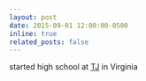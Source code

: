 ```yaml
---
layout: post
date: 2015-09-01 12:00:00-0500
inline: true
related_posts: false
---
```


started high school at [TJ](https://tjhsst.fcps.edu/) in Virginia
